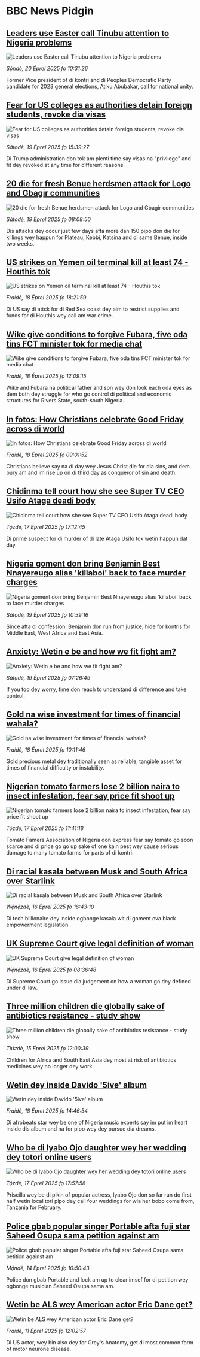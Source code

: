 # BBC News Pidgin## [Leaders use Easter call Tinubu attention to Nigeria problems](https://www.bbc.com/pidgin/articles/cx2y5838dzno?at_campaign=githubrss)![Leaders use Easter call Tinubu attention to Nigeria problems](https://ichef.bbci.co.uk/ace/standard/240/cpsprodpb/6c27/live/1e56c9e0-1dd1-11f0-80b3-83959215671c.jpg)_Sọ́ndè, 20 Éprel 2025 fọ 10:31:26_Former Vice president of di kontri and di Peoples Democratic Party candidate for 2023 general elections, Atiku Abubakar, call for national unity.## [Fear for US colleges as authorities detain foreign students, revoke dia visas](https://www.bbc.com/pidgin/articles/c5ygqv2n5zlo?at_campaign=githubrss)![Fear for US colleges as authorities detain foreign students, revoke dia visas](https://ichef.bbci.co.uk/ace/standard/240/cpsprodpb/61aa/live/486bf3d0-1d32-11f0-b1b3-7358f8d35a35.jpg)_Sátọdè, 19 Éprel 2025 fọ 15:39:27_Di Trump administration don tok am plenti time say visas na "privilege" and fit dey revoked at any time for different reasons.## [20 die for fresh Benue herdsmen attack for Logo and Gbagir communities](https://www.bbc.com/pidgin/articles/cy48xl79v2po?at_campaign=githubrss)![20 die for fresh Benue herdsmen attack for Logo and Gbagir communities](https://ichef.bbci.co.uk/ace/standard/240/cpsprodpb/955d/live/1c79b970-1cf5-11f0-bead-17ff6258b15e.jpg)_Sátọdè, 19 Éprel 2025 fọ 08:08:50_Dis attacks dey occur just few days afta more dan 150 pipo don die for killings wey happun for Plateau, Kebbi, Katsina and di same Benue, inside two weeks.## [US strikes on Yemen oil terminal kill at least 74 - Houthis tok](https://www.bbc.com/pidgin/articles/c8epyjxyw75o?at_campaign=githubrss)![US strikes on Yemen oil terminal kill at least 74 - Houthis tok](https://ichef.bbci.co.uk/ace/standard/240/cpsprodpb/0039/live/e1817c00-1c7b-11f0-8a1e-3ff815141b98.jpg)_Fraídè, 18 Éprel 2025 fọ 18:21:59_Di US say di attck for di Red Sea coast dey aim to restrict supplies and funds for di Houthis wey call am war crime.## [Wike give conditions to forgive Fubara, five oda tins FCT minister tok for media chat](https://www.bbc.com/pidgin/articles/cpwzvk5j44wo?at_campaign=githubrss)![Wike give conditions to forgive Fubara, five oda tins FCT minister tok for media chat](https://ichef.bbci.co.uk/ace/standard/240/cpsprodpb/5995/live/b7d7fb50-1c4d-11f0-b1b3-7358f8d35a35.png)_Fraídè, 18 Éprel 2025 fọ 12:09:15_Wike and Fubara na political father and son wey don look each oda eyes as dem both dey struggle for who go control di political and economic structures for Rivers State, south-south Nigeria.## [In fotos: How Christians celebrate Good Friday across di world ](https://www.bbc.com/pidgin/articles/cq80371jk52o?at_campaign=githubrss)![In fotos: How Christians celebrate Good Friday across di world ](https://ichef.bbci.co.uk/ace/standard/240/cpsprodpb/3f51/live/283e0840-1c2f-11f0-982f-7bf936ade9e1.jpg)_Fraídè, 18 Éprel 2025 fọ 09:01:52_Christians believe say na di day wey Jesus Christ die for dia sins, and dem bury am and im rise up on di third day as conqueror of sin and death.## [Chidinma tell court how she see Super TV CEO Usifo Ataga deadi body](https://www.bbc.com/pidgin/articles/cm24wywxrgdo?at_campaign=githubrss)![Chidinma tell court how she see Super TV CEO Usifo Ataga deadi body](https://ichef.bbci.co.uk/ace/standard/240/cpsprodpb/d2ba/live/1e38a900-1bac-11f0-a455-cf1d5f751d2f.jpg)_Tọ́zdè, 17 Éprel 2025 fọ 17:12:45_Di prime suspect for di murder of di late Ataga Usifo tok wetin happun dat day.## [Nigeria goment don bring Benjamin Best Nnayereugo alias 'killaboi' back to face murder charges ](https://www.bbc.com/pidgin/articles/c33zmvjdx02o?at_campaign=githubrss)![Nigeria goment don bring Benjamin Best Nnayereugo alias 'killaboi' back to face murder charges ](https://ichef.bbci.co.uk/ace/standard/240/cpsprodpb/98cf/live/7f8c67d0-1d07-11f0-80b3-83959215671c.png)_Sátọdè, 19 Éprel 2025 fọ 10:59:16_Since afta di confession, Benjamin don run from justice, hide for kontris for Middle East, West Africa and East Asia.## [Anxiety: Wetin e be and how we fit fight am?](https://www.bbc.com/pidgin/articles/c33zpr6j8m4o?at_campaign=githubrss)![Anxiety: Wetin e be and how we fit fight am?](https://ichef.bbci.co.uk/ace/standard/240/cpsprodpb/88dc/live/85447140-1bae-11f0-b1b3-7358f8d35a35.jpg)_Sátọdè, 19 Éprel 2025 fọ 07:26:49_If you too dey worry, time don reach to understand di difference and take control.## [Gold na wise investment for times of financial wahala?](https://www.bbc.com/pidgin/articles/c93gd1yxng1o?at_campaign=githubrss)![Gold na wise investment for times of financial wahala?](https://ichef.bbci.co.uk/ace/standard/240/cpsprodpb/efdc/live/2be26bc0-1627-11f0-a455-cf1d5f751d2f.png)_Fraídè, 18 Éprel 2025 fọ 10:11:46_Gold precious metal dey traditionally seen as reliable, tangible asset for times of financial difficulty or instability.## [Nigerian tomato farmers lose 2 billion naira to insect infestation, fear say price fit shoot up](https://www.bbc.com/pidgin/articles/c0l0kd3wzydo?at_campaign=githubrss)![Nigerian tomato farmers lose 2 billion naira to insect infestation, fear say price fit shoot up](https://ichef.bbci.co.uk/ace/standard/240/cpsprodpb/b92e/live/bcb3cff0-1b80-11f0-b1b3-7358f8d35a35.jpg)_Tọ́zdè, 17 Éprel 2025 fọ 11:41:18_Tomato Famers Association of Nigeria don express fear say tomato go soon scarce and di price go go up sake of one kain pest wey cause serious damage to many tomato farms for parts of di kontri.## [Di racial kasala between Musk and South Africa over Starlink](https://www.bbc.com/pidgin/articles/cn9152ze9zeo?at_campaign=githubrss)![Di racial kasala between Musk and South Africa over Starlink](https://ichef.bbci.co.uk/ace/standard/240/cpsprodpb/874b/live/00f24fa0-1a3e-11f0-b1b3-7358f8d35a35.jpg)_Wẹ́nẹ́zdè, 16 Éprel 2025 fọ 16:43:10_Di tech billionaire dey inside ogbonge kasala wit di goment ova black empowerment legislation.## [UK Supreme Court give legal definition of woman](https://www.bbc.com/pidgin/articles/c74z0kj301wo?at_campaign=githubrss)![UK Supreme Court give legal definition of woman](https://ichef.bbci.co.uk/ace/standard/240/cpsprodpb/dfae/live/c1763c10-1aa6-11f0-b2d9-cd64aa030d1c.jpg)_Wẹ́nẹ́zdè, 16 Éprel 2025 fọ 08:36:48_Di Supreme Court go issue dia judgement on how a woman go dey defined under di law.## [Three million children die globally sake of antibiotics resistance - study show](https://www.bbc.com/pidgin/articles/cly57pe07q0o?at_campaign=githubrss)![Three million children die globally sake of antibiotics resistance - study show](https://ichef.bbci.co.uk/ace/standard/240/cpsprodpb/7292/live/bd7b3630-19e1-11f0-ac21-23020a0fbda6.jpg)_Tiúzdè, 15 Éprel 2025 fọ 12:00:39_Children for Africa and South East Asia dey most at risk of antibiotics medicines wey no longer dey work.## [Wetin dey inside Davido '5ive' album](https://www.bbc.com/pidgin/articles/c4g8wr9rw66o?at_campaign=githubrss)![Wetin dey inside Davido '5ive' album](https://ichef.bbci.co.uk/ace/standard/240/cpsprodpb/7c28/live/b80339f0-1c61-11f0-b1b3-7358f8d35a35.jpg)_Fraídè, 18 Éprel 2025 fọ 14:46:54_Di afrobeats star wey be one of Nigeria music experts say im put im heart inside dis album and na for pipo wey dey pursue dia dreams.## [Who be di Iyabo Ojo daughter wey her wedding dey totori online users](https://www.bbc.com/pidgin/articles/ce8gzvm5d31o?at_campaign=githubrss)![Who be di Iyabo Ojo daughter wey her wedding dey totori online users](https://ichef.bbci.co.uk/ace/standard/240/cpsprodpb/f89e/live/96000ad0-1bae-11f0-aca1-157ab1c37c99.jpg)_Tọ́zdè, 17 Éprel 2025 fọ 17:57:58_Priscilla wey be di pikin of popular actress, Iyabo Ojo don so far run do first half wetin local tori pipo dey call four weddings for wia her bobo come from, Tanzania for February.## [Police gbab popular singer Portable afta fuji star Saheed Osupa sama petition against am](https://www.bbc.com/pidgin/articles/c787md8el81o?at_campaign=githubrss)![Police gbab popular singer Portable afta fuji star Saheed Osupa sama petition against am](https://ichef.bbci.co.uk/ace/standard/240/cpsprodpb/2ee2/live/3353d680-1917-11f0-bfa5-a53bc6e2606b.png)_Mọ́ndè, 14 Éprel 2025 fọ 10:50:43_Police don gbab Portable and lock am up to clear imsef for di petition wey ogbonge musician Saheed Osupa sama am.## [Wetin be ALS wey American actor Eric Dane get?](https://www.bbc.com/pidgin/articles/c1wd38w0p0go?at_campaign=githubrss)![Wetin be ALS wey American actor Eric Dane get?](https://ichef.bbci.co.uk/ace/standard/240/cpsprodpb/3151/live/3104c880-16c9-11f0-963a-3738e7f2791c.jpg)_Fraídè, 11 Éprel 2025 fọ 12:02:57_Di US actor, wey bin also dey for Grey's Anatomy, get di most common form of motor neurone disease.